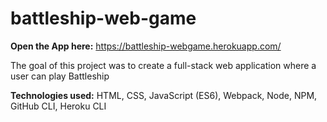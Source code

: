 # battleship-web-game

**Open the App here:** https://battleship-webgame.herokuapp.com/

The goal of this project was to create a full-stack web application where a user can play Battleship 

**Technologies used:** HTML, CSS, JavaScript (ES6), Webpack, Node, NPM, GitHub CLI, Heroku CLI
 
